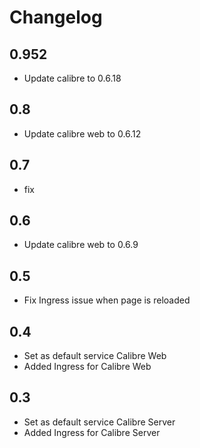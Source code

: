 # Changelog
## 0.952

-  Update calibre to 0.6.18

## 0.8

- Update calibre web to 0.6.12

## 0.7

- fix

## 0.6

- Update calibre web to 0.6.9

## 0.5

- Fix Ingress issue when page is reloaded


## 0.4

- Set as default service Calibre Web
- Added Ingress for Calibre Web

## 0.3

- Set as default service Calibre Server 
- Added Ingress for Calibre Server

